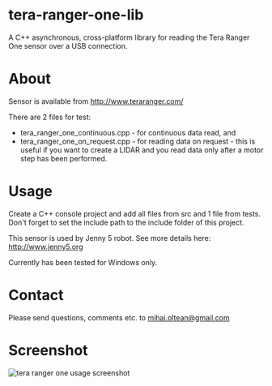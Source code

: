 # tera-ranger-one-lib
A C++ asynchronous, cross-platform library for reading the Tera Ranger One sensor over a USB connection.


# About
Sensor is available from http://www.teraranger.com/

There are 2 files for test: 

- tera_ranger_one_continuous.cpp - for continuous data read,
and
- tera_ranger_one_on_request.cpp - for reading data on request - this is useful if you want to create a LIDAR and you read data only after a motor step has been performed.

# Usage

Create a C++ console project and add all files from src and 1 file from tests. Don't forget to set the include path to the include folder of this project.

This sensor is used by Jenny 5 robot. See more details here: http://www.jenny5.org

Currently has been tested for Windows only.

# Contact

Please send questions, comments etc. to mihai.oltean@gmail.com

# Screenshot

![tera ranger one usage screenshot](https://cloud.githubusercontent.com/assets/3392157/15533594/fc089dd6-226d-11e6-846c-3b0f44dd2f89.png)